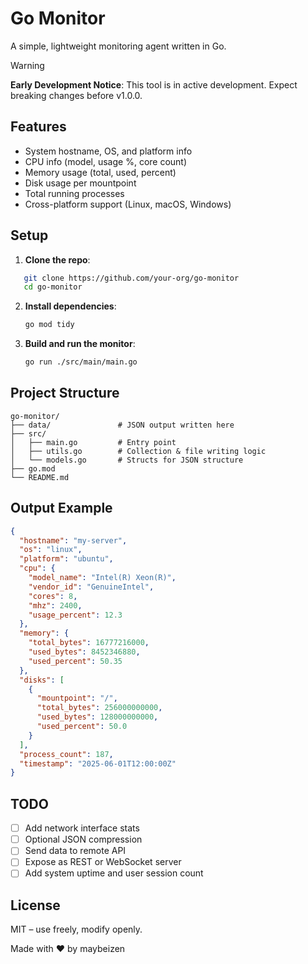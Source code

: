 # Go Monitor

A simple, lightweight monitoring agent written in Go.

> [!WARNING]
> **Early Development Notice**:
> This tool is in active development. Expect breaking changes before v1.0.0.

## Features

- System hostname, OS, and platform info
- CPU info (model, usage %, core count)
- Memory usage (total, used, percent)
- Disk usage per mountpoint
- Total running processes
- Cross-platform support (Linux, macOS, Windows)

## Setup

1. **Clone the repo**:

```bash
   git clone https://github.com/your-org/go-monitor
   cd go-monitor
````

2. **Install dependencies**:

   ```bash
   go mod tidy
   ```

3. **Build and run the monitor**:

    ```bash
   go run ./src/main/main.go
   ```


## Project Structure

```
go-monitor/
├── data/               # JSON output written here
├── src/
│   ├── main.go         # Entry point
│   ├── utils.go        # Collection & file writing logic
│   └── models.go       # Structs for JSON structure
├── go.mod
└── README.md
```


## Output Example

```json
{
  "hostname": "my-server",
  "os": "linux",
  "platform": "ubuntu",
  "cpu": {
    "model_name": "Intel(R) Xeon(R)",
    "vendor_id": "GenuineIntel",
    "cores": 8,
    "mhz": 2400,
    "usage_percent": 12.3
  },
  "memory": {
    "total_bytes": 16777216000,
    "used_bytes": 8452346880,
    "used_percent": 50.35
  },
  "disks": [
    {
      "mountpoint": "/",
      "total_bytes": 256000000000,
      "used_bytes": 128000000000,
      "used_percent": 50.0
    }
  ],
  "process_count": 187,
  "timestamp": "2025-06-01T12:00:00Z"
}
```

## TODO

* [ ] Add network interface stats
* [ ] Optional JSON compression
* [ ] Send data to remote API
* [ ] Expose as REST or WebSocket server
* [ ] Add system uptime and user session count

## License

MIT – use freely, modify openly.

Made with ❤️ by maybeizen
